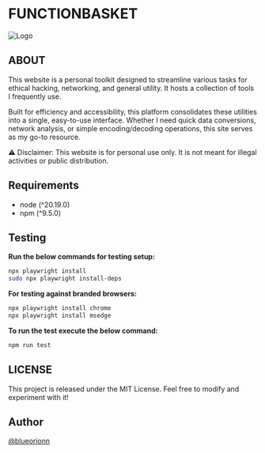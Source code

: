 # FUNCTIONBASKET

![Logo](https://www.functionbasket.com/favicon.ico)

## ABOUT

This website is a personal toolkit designed to streamline various tasks for ethical hacking, networking, and general utility. It hosts a collection of tools I frequently use.

Built for efficiency and accessibility, this platform consolidates these utilities into a single, easy-to-use interface. Whether I need quick data conversions, network analysis, or simple encoding/decoding operations, this site serves as my go-to resource.

⚠ Disclaimer: This website is for personal use only. It is not meant for illegal activities or public distribution.

## Requirements

- node (^20.19.0)
- npm (^9.5.0)

## Testing

**Run the below commands for testing setup:**

```bash
npx playwright install
sudo npx playwright install-deps
```

**For testing against branded browsers:**

```bash
npx playwright install chrome
npx playwright install msedge
```

**To run the test execute the below command:**

```bash
npm run test
```

## LICENSE

This project is released under the MIT License. Feel free to modify and experiment with it!

## Author

[@blueorionn](https://www.github.com/blueorionn)
